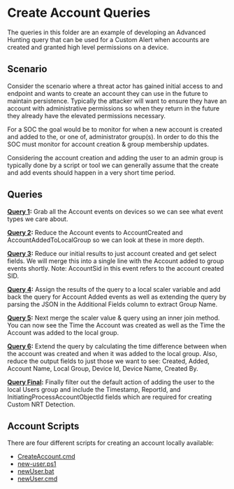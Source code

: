 # Create Account Queries

The queries in this folder are an example of developing an Advanced Hunting query that can be used for a Custom Alert when accounts are created and granted high level permissions on a device.

## Scenario

Consider the scenario where a threat actor has gained initial access to and endpoint and wants to create an account they can use in the future to maintain persistence. Typically the attacker will want to ensure they have an account with administrative permissions so when they return in the future they already have the elevated permissions necessary.

For a SOC the goal would be to monitor for when a new account is created and added to the, or one of, administrator group(s). In order to do this the SOC must monitor for account creation & group membership updates.

Considering the account creation and adding the user to an admin group is typically done by a script or tool we can generally assume that the create and add events should happen in a very short time period.

## Queries

**[Query 1](CreateAccount-Query1.kql):** Grab all the Account events on devices so we can see what event types we care about.

**[Query 2](CreateAccount-Query2.kql):** Reduce the Account events to AccountCreated and AccountAddedToLocalGroup so we can look at these in more depth.

**[Query 3](CreateAccount-Query3.kql):** Reduce our initial results to just account created and get select fields. We will merge this into a single line with the Account added to group events shortly. Note: AccountSid in this event refers to the account created SID.

**[Query 4](CreateAccount-Query4.kql):** Assign the results of the query to a local scaler variable and add back the query for Account Added events as well as extending the query by parsing the JSON in the Additional Fields column to extract Group Name.

**[Query 5](CreateAccount-Query5.kql):** Next merge the scaler value & query using an inner join method. You can now see the Time the Account was created as well as the Time the Account was added to the local group.

**[Query 6](CreateAccount-Query6.kql):** Extend the query by calculating the time difference between when the account was created and when it was added to the local group. Also, reduce the output fields to just those we want to see: Created, Added, Account Name, Local Group, Device Id, Device Name, Created By.

**[Query Final](CreateAccount-QueryFinal.kql):** Finally filter out the default action of adding the user to the local Users group and include the Timestamp, ReportId, and InitiatingProcessAccountObjectId fields which are required for creating Custom NRT Detection.

## Account Scripts

There are four different scripts for creating an account locally available:

* [CreateAccount.cmd](./CreateAccount.cmd)
* [new-user.ps1](./new-user.ps1)
* [newUser.bat](./newUser.bat)
* [newUser.cmd](./newUser.cmd)